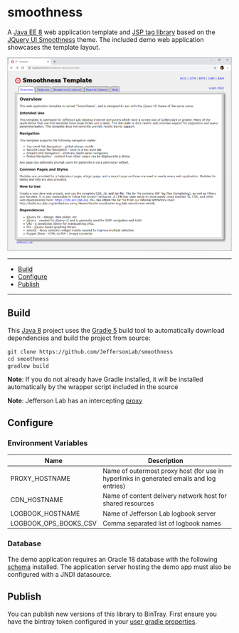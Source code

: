 # smoothness
A [Java EE 8](https://en.wikipedia.org/wiki/Jakarta_EE) web application template and [JSP tag library](https://docs.oracle.com/javaee/5/tutorial/doc/bnama.html) based on the [JQuery UI Smoothness](https://jqueryui.com/themeroller/) theme.  The included demo web application showcases the template layout.

![Screenshot](https://github.com/JeffersonLab/smoothness/raw/main/smoothness-demo/Screenshot.png?raw=true "Screenshot")

---
 - [Build](https://github.com/JeffersonLab/smoothness#build)
 - [Configure](https://github.com/JeffersonLab/smoothness#configure)
 - [Publish](https://github.com/JeffersonLab/smoothness#publish)
---

## Build
This [Java 8](https://adoptopenjdk.net/) project uses the [Gradle 5](https://gradle.org/) build tool to automatically download dependencies and build the project from source:

```
git clone https://github.com/JeffersonLab/smoothness
cd smoothness
gradlew build
```
**Note**: If you do not already have Gradle installed, it will be installed automatically by the wrapper script included in the source

**Note**: Jefferson Lab has an intercepting [proxy](https://gist.github.com/slominskir/92c25a033db93a90184a5994e71d0b78)

## Configure

### Environment Variables
| Name | Description |
|---|---|
| PROXY_HOSTNAME | Name of outermost proxy host (for use in hyperlinks in generated emails and log entries) |
| CDN_HOSTNAME | Name of content delivery network host for shared resources |
| LOGBOOK_HOSTNAME | Name of Jefferson Lab logbook server |
| LOGBOOK_OPS_BOOKS_CSV | Comma separated list of logbook names |

### Database
The demo application requires an Oracle 18 database with the following [schema](https://github.com/JeffersonLab/smoothness/tree/main/smoothness-demo/schema) installed.   The application server hosting the demo app must also be configured with a JNDI datasource.

## Publish

You can publish new versions of this library to BinTray.  First ensure you have the bintray token configured in your [user gradle properties](https://gist.github.com/slominskir/dff89309ecdc424f134fdf02ceb41906).

